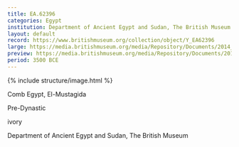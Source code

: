 ```yaml
---
title: EA.62396
categories: Egypt
institution: Department of Ancient Egypt and Sudan, The British Museum
layout: default
record: https://www.britishmuseum.org/collection/object/Y_EA62396
large: https://media.britishmuseum.org/media/Repository/Documents/2014_11/4_19/77927565_0e1b_4976_a05f_a3d9013dcaa7/mid_01188969_001.jpg
preview: https://media.britishmuseum.org/media/Repository/Documents/2014_11/4_19/77927565_0e1b_4976_a05f_a3d9013dcaa7/small_01188969_001.jpg
period: 3500 BCE
---
```

{% include structure/image.html %}

Comb
Egypt, El-Mustagida

Pre-Dynastic

ivory



Department of Ancient Egypt and Sudan, The British Museum
